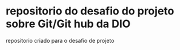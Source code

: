 # repositorio do desafio do projeto sobre Git/Git hub da DIO
repositorio criado para o desafio de projeto
